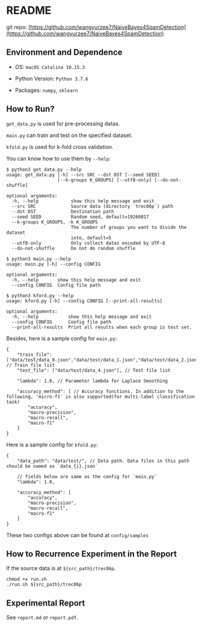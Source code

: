 # README

git repo: [https://github.com/wangyurzee7/NaiveBayes4SpamDetection](https://github.com/wangyurzee7/NaiveBayes4SpamDetection)

## Environment and Dependence

* OS: `macOS Catalina 10.15.3`

* Python Version: `Python 3.7.6`

* Packages: `numpy`, `sklearn`

## How to Run?

`get_data.py` is used for pre-processing datas.

`main.py` can train and test on the specified dataset.

`kfold.py` is used for k-fold cross validation.

You can know how to use them by `--help`:

```
$ python3 get_data.py --help
usage: get_data.py [-h] --src SRC --dst DST [--seed SEED]
                   [--k-groups K_GROUPS] [--utf8-only] [--do-not-shuffle]

optional arguments:
  -h, --help            show this help message and exit
  --src SRC             Source data (directory `trec06p`) path
  --dst DST             Destination path
  --seed SEED           Random seed, default=19260817
  --k-groups K_GROUPS, -k K_GROUPS
                        The number of groups you want to divide the dataset
                        into, default=5
  --utf8-only           Only collect datas encoded by UTF-8
  --do-not-shuffle      Do not do random shuffle

$ python3 main.py --help
usage: main.py [-h] --config CONFIG

optional arguments:
  -h, --help       show this help message and exit
  --config CONFIG  Config file path

$ python3 kford.py --help
usage: kford.py [-h] --config CONFIG [--print-all-results]

optional arguments:
  -h, --help           show this help message and exit
  --config CONFIG      Config file path
  --print-all-results  Print all results when each group is test set.
```

Besides, here is a sample config for `main.py`:

```
{
    "train_file": ["data/test/data_0.json","data/test/data_1.json","data/test/data_2.json","data/test/data_3.json"], // Train file list
    "test_file": ["data/test/data_4.json"], // Test file list

    "lambda": 1.0, // Parameter lambda for Laplace Smoothing

    "accuracy_method": [ // Accuracy functions. In addition to the following, 'micro-f1' is also supported(for multi-label classification task)
        "accuracy",
        "macro-precision",
        "macro-recall",
        "macro-f1"
    ]
}
```

Here is a sample config for `kfold.py`:

```
{
    "data_path": "data/test/", // Data path. Data files in this path should be named as `data_{i}.json`

    // fields below are same as the config for `main.py`
    "lambda": 1.0,

    "accuracy_method": [
        "accuracy",
        "macro-precision",
        "macro-recall",
        "macro-f1"
    ]
}
```

These two configs above can be found at `config/samples`

## How to Recurrence Experiment in the Report

If the source data is at `${src_path}/trec06p`.

```
chmod +x run.sh
./run.sh ${src_path}/trec06p
```

## Experimental Report

See `report.md` or `report.pdf`.
